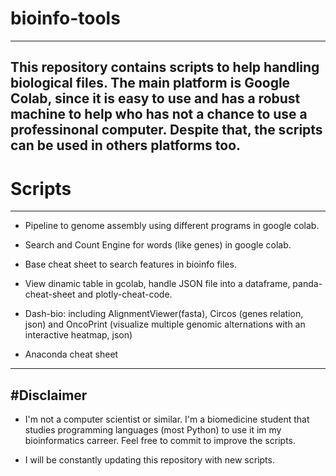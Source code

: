 # bioinfo-tools
---
This repository contains scripts to help handling biological files. The main platform is Google Colab, since it is easy to use and has a robust machine to help who has not a chance to use a professinonal computer. Despite that, the scripts can be used in others platforms too.
---
# Scripts
---
* Pipeline to genome assembly using different programs in google colab.

* Search and Count Engine for words (like genes) in google colab.

* Base cheat sheet to search features in bioinfo files.

* View dinamic table in gcolab, handle JSON file into a dataframe, panda-cheat-sheet and plotly-cheat-code.

* Dash-bio: including AlignmentViewer(fasta), Circos (genes relation, json) and OncoPrint (visualize multiple genomic alternations with an interactive heatmap, json)

* Anaconda cheat sheet
---
#Disclaimer
---
* I'm not a computer scientist or similar. I'm a biomedicine student that studies programming languages (most Python) to use it im my bioinformatics carreer. Feel free to commit to improve the scripts.

* I will be constantly updating this repository with new scripts.
